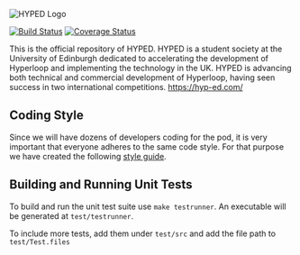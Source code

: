 ![HYPED Logo](https://lh3.googleusercontent.com/HXddGxe74B71zXgdCmKqgaq0IW9OO5Udb-JcfPvemVwq9ux3Uiiz-myL00ew6hoVPaB8Z8CNopeW0l6Xv7uKZO1dT4v18TJ1Pqpsh7aLA4rm0B8itmU_uaOd5UhRkHwNY_YA_z9MJdV2-N8fIUUukv63jtKjWh6D4GF1bckEcVJRKne4Rat9OXfpnGa19egioXxWj2jevz1B6oe0WB0irVmq2cJTY8TFE1W0wEdX_hEOnJif1YUgCS6IGMs6XrIYG4e7cClH3sxoOtPssFWQ9Q57TPQ_-LjacOY03ssK36Tcmaw8NnjgYcY3GSBAFnyT_n50-ISuKoT4kdV8h_UF1bCB2PWDkN4_hVH4DsvszDLKiClTqriwiG5STNRS4M1yPGe0-HntYrfOWlwNuhKAWKJ4xDARKOtrLTYaKzjRNKHA-0rbf98ebxBX1wyUYY7SmMr8QqiRed8dCD5X8AHjPkvxWmUyYYLdGh17-vJh3m9QKZidSXG37TYZQBlKW6Xv2nEBzli5grRv5eveMmoLgmG4_nT7oqG5ajtxB7PQTSd8zpQNzj62rO1XQmzABn4NNQ_PbRyG_dy-fokis6yeCQ_GaQdxkHMEHdVfnTV-uYHkHTY5y6FJnMxqHYMbwxmJxNfJ3mYYnakoUgBoBu4i9-WupnKRrIe6I0FyPwNDwh0uZXRSSlxmAyt8MaAiFw=w2880-h1530-ft)

[![Build Status](https://travis-ci.org/Hyp-ed/hyped-2020.svg?branch=develop)](https://travis-ci.org/Hyp-ed/hyped-2020)
[![Coverage Status](https://codecov.io/gh/hyp-ed/hyped-2020/branch/develop/graph/badge.svg)](https://codecov.io/gh/hyp-ed/hyped-2020)


This is the official repository of HYPED. HYPED is a student society at the University of Edinburgh dedicated to accelerating the development of Hyperloop and implementing the technology in the UK. HYPED is advancing both technical and commercial development of Hyperloop, having seen success in two international competitions. https://hyp-ed.com/

## Coding Style

Since we will have dozens of developers coding for the pod, it is very important that everyone adheres to the same code style. For that purpose we have created the following [style guide](https://hyp-ed.github.io/styleguide/).

## Building and Running Unit Tests
To build and run the unit test suite use `make testrunner`. An executable will be generated at `test/testrunner`. 

To include more tests, add them under `test/src` and add the file path to `test/Test.files`

